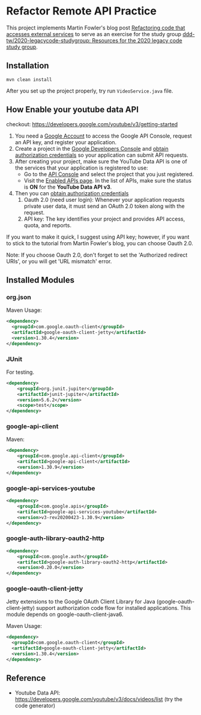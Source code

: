 # Refactor Remote API Practice

This project implements Martin Fowler's blog post [Refactoring code that accesses external services](https://martinfowler.com/articles/refactoring-external-service.html) to serve as an exercise for the study group [ddd-tw/2020-legacycode-studygroup: Resources for the 2020 legacy code study group](https://github.com/ddd-tw/2020-legacycode-studygroup).


## Installation


```shell script
mvn clean install
```

After you set up the project properly, try run `VideoService.java` file.


## How Enable your youtube data API

checkout: https://developers.google.com/youtube/v3/getting-started

1. You need a [Google Account](https://www.google.com/accounts/NewAccount) to access the Google API Console, request an API key, and register your application.
2. Create a project in the [Google Developers Console](https://console.developers.google.com) and [obtain authorization credentials](https://developers.google.com/youtube/registering_an_application) so your application can submit API requests.
3. After creating your project, make sure the YouTube Data API is one of the services that your application is registered to use:
    * Go to the [API Console](https://console.developers.google.com/) and select the project that you just registered. 
    * Visit the [Enabled APIs page](https://console.developers.google.com/apis/enabled). In the list of APIs, make sure the status is **ON** for the **YouTube Data API v3**.  
4. Then you can [obtain authorization credentials](https://developers.google.com/youtube/registering_an_application?hl=zh-tw)
    1. Oauth 2.0 (need user login): Whenever your application requests private user data, it must send an OAuth 2.0 token along with the request.
    2. API key: The key identifies your project and provides API access, quota, and reports.

If you want to make it quick, I suggest using API key; however, if you want to stick to the tutorial from Martin Fowler's blog, you can choose Oauth 2.0.

Note: If you choose Oauth 2.0, don't forget to set the 'Authorized redirect URIs', or you will get 'URL mismatch' error.


## Installed Modules

### org.json

Maven Usage:
```xml
<dependency>
  <groupId>com.google.oauth-client</groupId>
  <artifactId>google-oauth-client-jetty</artifactId>
  <version>1.30.4</version>
</dependency>

```


### JUnit

For testing.

```xml
<dependency>
    <groupId>org.junit.jupiter</groupId>
    <artifactId>junit-jupiter</artifactId>
    <version>5.6.2</version>
    <scope>test</scope>
</dependency>
```

### google-api-client

Maven:
```xml
<dependency>
    <groupId>com.google.api-client</groupId>
    <artifactId>google-api-client</artifactId>
    <version>1.30.9</version>
</dependency>
```

### google-api-services-youtube
```xml
<dependency>
    <groupId>com.google.apis</groupId>
    <artifactId>google-api-services-youtube</artifactId>
    <version>v3-rev20200423-1.30.9</version>
</dependency>
```

### google-auth-library-oauth2-http

```xml
<dependency>
    <groupId>com.google.auth</groupId>
    <artifactId>google-auth-library-oauth2-http</artifactId>
    <version>0.20.0</version>
</dependency>
```

### google-oauth-client-jetty


Jetty extensions to the Google OAuth Client Library for Java (google-oauth-client-jetty) support authorization code flow for installed applications. This module depends on google-oauth-client-java6.

Maven Usage:
```xml
<dependency>
  <groupId>com.google.oauth-client</groupId>
  <artifactId>google-oauth-client-jetty</artifactId>
  <version>1.30.4</version>
</dependency>
```

## Reference

* Youtube Data API: https://developers.google.com/youtube/v3/docs/videos/list (try the code generator)